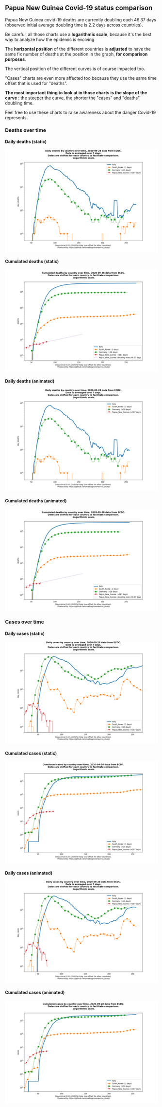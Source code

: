 ## Papua New Guinea Covid-19 status comparison 

Papua New Guinea covid-19 deaths are currently doubling each 46.37 days (observed initial average doubling time is 2.2 days across countries).



Be careful, all those charts use a **logarithmic scale**, because it's the best way to analyze how the epidemic is evolving.
 
The **horizontal position** of the different countries is **adjusted** to have the same fix number of deaths at the position in the graph, **for comparison purposes**.

The vertical position of the different curves is of course impacted too.

"Cases" charts are even more affected too because they use the same time offset that is used for "deaths".

**The most important thing to look at in those charts is the slope of the curve** : the steeper the curve, the shorter the "cases" and "deaths" doubling time.

Feel free to use these charts to raise awareness about the danger Covid-19 represents. 


 
### Deaths over time
 
#### Daily deaths (static)
![Papua New Guinea covid-19 daily deaths static chart](https://raw.githubusercontent.com/madlag/coronavirus_study/master/notebooks/graphs/2020-09-28/countries/Papua_New_Guinea/2020-09-28_Papua_New_Guinea_day_deaths.png "Papua New Guinea covid-19 day_deaths static chart")   
 
#### Cumulated deaths (static)
![Papua New Guinea covid-19 cumulated deaths static chart](https://raw.githubusercontent.com/madlag/coronavirus_study/master/notebooks/graphs/2020-09-28/countries/Papua_New_Guinea/2020-09-28_Papua_New_Guinea_deaths.png "Papua New Guinea covid-19 deaths static chart")   
 
#### Daily deaths (animated)
![Papua New Guinea covid-19 daily deaths animated chart](https://raw.githubusercontent.com/madlag/coronavirus_study/master/notebooks/graphs/2020-09-28/countries/Papua_New_Guinea/2020-09-28_Papua_New_Guinea_day_deaths.gif "Papua New Guinea covid-19 day_deaths animated chart")   
 
#### Cumulated deaths (animated)
![Papua New Guinea covid-19 cumulated deaths animated chart](https://raw.githubusercontent.com/madlag/coronavirus_study/master/notebooks/graphs/2020-09-28/countries/Papua_New_Guinea/2020-09-28_Papua_New_Guinea_deaths.gif "Papua New Guinea covid-19 deaths animated chart")   

 
### Cases over time
 
#### Daily cases (static)
![Papua New Guinea covid-19 daily cases static chart](https://raw.githubusercontent.com/madlag/coronavirus_study/master/notebooks/graphs/2020-09-28/countries/Papua_New_Guinea/2020-09-28_Papua_New_Guinea_day_cases.png "Papua New Guinea covid-19 day_cases static chart")   
 
#### Cumulated cases (static)
![Papua New Guinea covid-19 cumulated cases static chart](https://raw.githubusercontent.com/madlag/coronavirus_study/master/notebooks/graphs/2020-09-28/countries/Papua_New_Guinea/2020-09-28_Papua_New_Guinea_cases.png "Papua New Guinea covid-19 cases static chart")   
 
#### Daily cases (animated)
![Papua New Guinea covid-19 daily cases animated chart](https://raw.githubusercontent.com/madlag/coronavirus_study/master/notebooks/graphs/2020-09-28/countries/Papua_New_Guinea/2020-09-28_Papua_New_Guinea_day_cases.gif "Papua New Guinea covid-19 day_cases animated chart")   
 
#### Cumulated cases (animated)
![Papua New Guinea covid-19 cumulated cases animated chart](https://raw.githubusercontent.com/madlag/coronavirus_study/master/notebooks/graphs/2020-09-28/countries/Papua_New_Guinea/2020-09-28_Papua_New_Guinea_cases.gif "Papua New Guinea covid-19 cases animated chart")   

